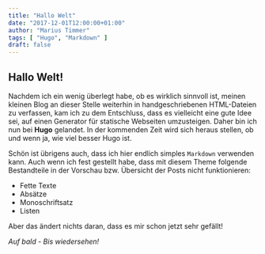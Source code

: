 ```yaml
---
title: "Hallo Welt"
date: "2017-12-01T12:00:00+01:00"
author: "Marius Timmer"
tags: [ "Hugo", "Markdown" ]
draft: false
---
```


## Hallo Welt!
Nachdem ich ein wenig überlegt habe, ob es wirklich sinnvoll ist, meinen kleinen Blog an dieser Stelle weiterhin in handgeschriebenen HTML-Dateien zu verfassen, kam ich zu dem Entschluss, dass es vielleicht eine gute Idee sei, auf einen Generator für statische Webseiten umzusteigen. Daher bin ich nun bei **Hugo** gelandet. In der kommenden Zeit wird sich heraus stellen, ob und wenn ja, wie viel besser Hugo ist.

Schön ist übrigens auch, dass ich hier endlich simples `Markdown` verwenden kann. Auch wenn ich fest gestellt habe, dass mit diesem Theme folgende Bestandteile in der Vorschau bzw. Übersicht der Posts nicht funktionieren:

 * Fette Texte
 * Absätze
 * Monoschriftsatz
 * Listen

Aber das ändert nichts daran, dass es mir schon jetzt sehr gefällt!

*Auf bald - Bis wiedersehen!*

